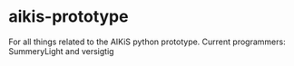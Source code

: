 aikis-prototype
===============

For all things related to the AIKiS python prototype.
Current programmers: SummeryLight and versigtig
